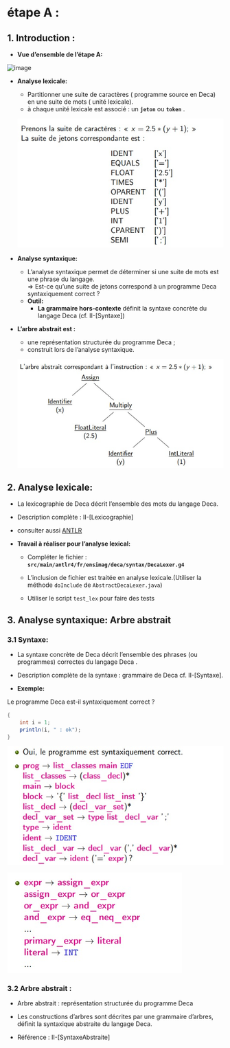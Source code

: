 # étape A :

## 1. Introduction :

- **Vue d’ensemble de l’étape A:**

![image](../images/vue_étapeA.jpeg)

- **Analyse lexicale:**

    - Partitionner une suite de caractères ( programme source en Deca) en une suite de mots ( unité lexicale).
    - à chaque unité lexicale est associé : un **``jeton``** ou **``token``**  .

    ![image](../images/exemple_ana_lex.jpeg)


- **Analyse syntaxique:**

    - L’analyse syntaxique permet de déterminer si une suite de mots est une phrase du langage.<br>
         ⇒ Est-ce qu’une suite de jetons correspond à un programme Deca syntaxiquement correct ?
    - **Outil:**
        - **La grammaire hors-contexte** définit la syntaxe concrète du langage Deca (cf. II-[Syntaxe])

- **L’arbre abstrait est :**

    - une représentation structurée du programme Deca ;
    - construit lors de l’analyse syntaxique.

    ![exemple](../images/exemple_arbre.jpeg)
 

## 2. **Analyse lexicale:**


- La lexicographie de Deca décrit l’ensemble des mots du langage Deca.

- Description complète : II-[Lexicographie]

- consulter aussi [ANTLR](antlr.md)

- **Travail à réaliser pour l’analyse lexical:**
    - Compléter le fichier : **``src/main/antlr4/fr/ensimag/deca/syntax/DecaLexer.g4``**

    -  L’inclusion de fichier est traitée en analyse lexicale.(Utiliser la méthode ``doInclude`` de ``AbstractDecaLexer.java``)

    - Utiliser le script ``test_lex`` pour faire des tests



## 3. **Analyse syntaxique: Arbre abstrait**

### 3.1 **Syntaxe:**

- La syntaxe concrète de Deca décrit l’ensemble des phrases (ou programmes) correctes du langage Deca .

- Description complète de la syntaxe : grammaire de Deca cf. II-[Syntaxe].

- **Exemple:**

Le programme Deca est-il syntaxiquement correct ?

```java
{
    int i = 1;
    println(i, " : ok");
}

```

![image](../images/corr_exo1_1.jpeg)

![image](../images/corr_ex1_2.jpeg)

### 3.2 **Arbre abstrait :**

- Arbre abstrait : représentation structurée du programme Deca 

- Les constructions d’arbres sont décrites par une grammaire d’arbres, définit la syntaxique abstraite du langage Deca.

- Référence : II-[SyntaxeAbstraite]




